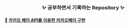 <h3 align="center"> ✨ 공부하면서 기록하는 Repository ✨ </h3>

#### 📌 [카카오 페이 API를 이용한 카카오페이 구현](https://github.com/Bhinney/Study/tree/main/kakaopay)
